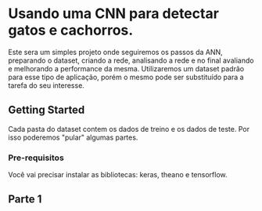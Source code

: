 # Usando uma CNN para detectar gatos e cachorros.

Este sera um simples projeto onde seguiremos os passos da ANN, preparando o dataset, criando a rede, analisando a rede e no final avaliando e melhorando a performance da mesma. Utilizaremos um dataset padrão para esse tipo de aplicação, porém o mesmo pode ser substituído para a tarefa do seu interesse.

## Getting Started

Cada pasta do dataset contem os dados de treino e os dados de teste. Por isso poderemos "pular" algumas partes.

### Pre-requisitos

Você vai precisar instalar as bibliotecas: keras, theano e tensorflow.

## Parte 1



